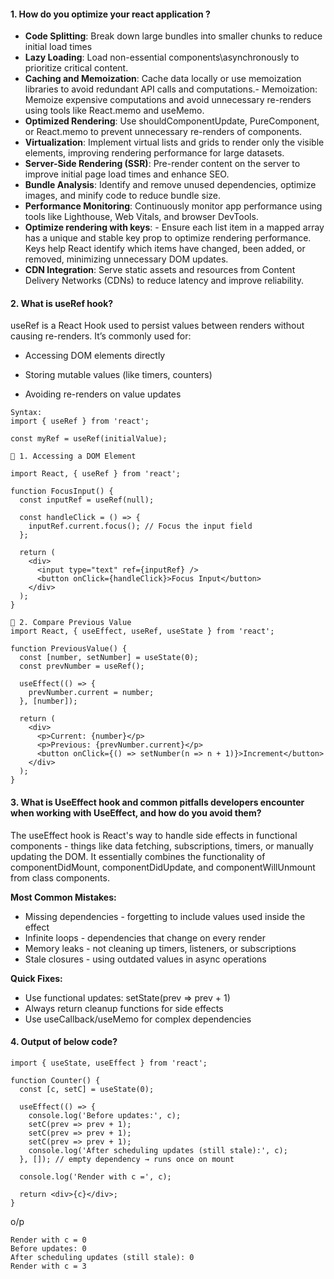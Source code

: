 #### 1. How do you optimize your react application ?

- **Code Splitting**: Break down large bundles into smaller chunks to reduce initial load times
- **Lazy Loading**: Load non-essential components\asynchronously to prioritize critical content.
- **Caching and Memoization**: Cache data locally or use memoization libraries to avoid redundant API calls and computations.- Memoization: Memoize expensive computations and avoid unnecessary re-renders using tools like React.memo and useMemo.
- **Optimized Rendering**: Use shouldComponentUpdate, PureComponent, or React.memo to prevent unnecessary re-renders of components.
- **Virtualization**: Implement virtual lists and grids to render only the visible elements, improving rendering performance for large datasets.
- **Server-Side Rendering (SSR)**: Pre-render content on the server to improve initial page load times and enhance SEO.
- **Bundle Analysis**: Identify and remove unused dependencies, optimize images, and minify code to reduce bundle size.
- **Performance Monitoring**: Continuously monitor app performance using tools like Lighthouse, Web Vitals, and browser DevTools.
- **Optimize rendering with keys**: - Ensure each list item in a mapped array has a unique and stable key prop to optimize rendering performance. Keys help React identify which items have changed, been added, or removed, minimizing unnecessary DOM updates.
- **CDN Integration**: Serve static assets and resources from Content Delivery Networks (CDNs) to reduce latency and improve reliability.

#### 2. What is useRef hook?
useRef is a React Hook used to persist values between renders without causing re-renders.
It’s commonly used for:

- Accessing DOM elements directly

- Storing mutable values (like timers, counters)

- Avoiding re-renders on value updates
```
Syntax:
import { useRef } from 'react';

const myRef = useRef(initialValue);

```

```
🔧 1. Accessing a DOM Element

import React, { useRef } from 'react';

function FocusInput() {
  const inputRef = useRef(null);

  const handleClick = () => {
    inputRef.current.focus(); // Focus the input field
  };

  return (
    <div>
      <input type="text" ref={inputRef} />
      <button onClick={handleClick}>Focus Input</button>
    </div>
  );
}

```

```
🔧 2. Compare Previous Value
import React, { useEffect, useRef, useState } from 'react';

function PreviousValue() {
  const [number, setNumber] = useState(0);
  const prevNumber = useRef();

  useEffect(() => {
    prevNumber.current = number;
  }, [number]);

  return (
    <div>
      <p>Current: {number}</p>
      <p>Previous: {prevNumber.current}</p>
      <button onClick={() => setNumber(n => n + 1)}>Increment</button>
    </div>
  );
}

```

#### 3. What is UseEffect hook and common pitfalls developers encounter when working with UseEffect, and how do you avoid them?
The useEffect hook is React's way to handle side effects in functional components - things like data fetching, subscriptions, timers, or manually updating the DOM. It essentially combines the functionality of componentDidMount, componentDidUpdate, and componentWillUnmount from class components.

**Most Common Mistakes:**

- Missing dependencies - forgetting to include values used inside the effect
- Infinite loops - dependencies that change on every render
- Memory leaks - not cleaning up timers, listeners, or subscriptions
- Stale closures - using outdated values in async operations

**Quick Fixes:**

- Use functional updates: setState(prev => prev + 1)
- Always return cleanup functions for side effects
- Use useCallback/useMemo for complex dependencies


#### 4. Output of below code?
```
import { useState, useEffect } from 'react';

function Counter() {
  const [c, setC] = useState(0);

  useEffect(() => {
    console.log('Before updates:', c);
    setC(prev => prev + 1);
    setC(prev => prev + 1);
    setC(prev => prev + 1);
    console.log('After scheduling updates (still stale):', c);
  }, []); // empty dependency → runs once on mount

  console.log('Render with c =', c);

  return <div>{c}</div>;
}

```
o/p
```
Render with c = 0
Before updates: 0
After scheduling updates (still stale): 0
Render with c = 3

```
